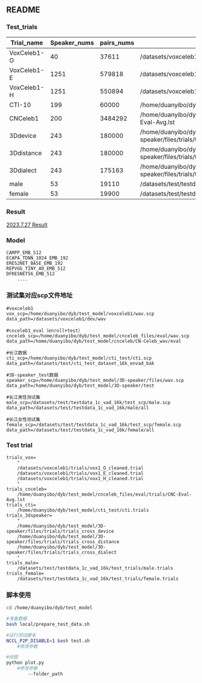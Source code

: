 ## README
### Test_trials

| Trial_name  | Speaker_nums | pairs_nums | 169_PATH                                                     |
| ----------- | ------------ | ---------- | ------------------------------------------------------------ |
| VoxCeleb1-O | 40           | 37611      | /datasets/voxceleb1/trials/vox1_O_cleaned.trial              |
| VoxCeleb1-E | 1251         | 579818     | /datasets/voxceleb1/trials/vox1_E_cleaned.trial              |
| VoxCeleb1-H | 1251         | 550894     | /datasets/voxceleb1/trials/vox1_H_cleaned.trial              |
| CTI-10      | 199          | 60000      | /home/duanyibo/dyb/test_model/cti_test/cti.trials            |
| CNCeleb1    | 200          | 3484292    | /home/duanyibo/dyb/test_model/cnceleb_files/eval/trials/CNC-Eval-Avg.lst |
| 3Ddevice    | 243          | 180000     | /home/duanyibo/dyb/test_model/3D-speaker/files/trials/trials_cross_device |
| 3Ddistance  | 243          | 180000     | /home/duanyibo/dyb/test_model/3D-speaker/files/trials/trials_cross_distance |
| 3Ddialect   | 243          | 175163     | /home/duanyibo/dyb/test_model/3D-speaker/files/trials/trials_cross_dialect |
| male        | 53           | 19110      | /datasets/test/testdata_1c_vad_16k/test_trials/male.trials   |
| female      | 53           | 19900      | /datasets/test/testdata_1c_vad_16k/test_trials/female.trials |

### Result

[2023.7.27 Result](/home/duanyibo/dyb/test_model/Model_Result.md)

### Model

```
CAMPP_EMB_512 
ECAPA_TDNN_1024_EMB_192 
ERES2NET_BASE_EMB_192 
REPVGG_TINY_A0_EMB_512 
DFRESNET56_EMB_512  
	....
```

### 测试集对应scp文件地址

```
#voxceleb1
vox_scp=/home/duanyibo/dyb/test_model/voxceleb1/wav.scp
data_path=/datasets/voxceleb1/dev/wav

#cnceleb1_eval（enroll+test）
cnceleb_scp=/home/duanyibo/dyb/test_model/cnceleb_files/eval/wav.scp
data_path=/home/duanyibo/dyb/test_model/cnceleb/CN-Celeb_wav/eval

#长江数据
cti_scp=/home/duanyibo/dyb/test_model/cti_test/cti.scp
data_path=/datasets/test/cti_test_dataset_16k_envad_bak

#3D-speaker_test数据
speaker_scp=/home/duanyibo/dyb/test_model/3D-speaker/files/wav.scp
data_path=/home/duanyibo/dyb/test_model/3D-speaker/test

#长江男性测试集
male_scp=/datasets/test/testdata_1c_vad_16k/test_scp/male.scp
data_path=/datasets/test/testdata_1c_vad_16k/male/all

#长江女性测试集
female_scp=/datasets/test/testdata_1c_vad_16k/test_scp/female.scp
data_path=/datasets/test/testdata_1c_vad_16k/female/all
```

### Test trial

```
trials_vox=
	"
	/datasets/voxceleb1/trials/vox1_O_cleaned.trial 		
	/datasets/voxceleb1/trials/vox1_E_cleaned.trial 
	/datasets/voxceleb1/trials/vox1_H_cleaned.trial
	"
trials_cnceleb=
	/home/duanyibo/dyb/test_model/cnceleb_files/eval/trials/CNC-Eval-Avg.lst
trials_cti=
	/home/duanyibo/dyb/test_model/cti_test/cti.trials
trials_3dspeaker=
	"
	/home/duanyibo/dyb/test_model/3D-speaker/files/trials/trials_cross_device 	
	/home/duanyibo/dyb/test_model/3D-speaker/files/trials/trials_cross_distance 
	/home/duanyibo/dyb/test_model/3D-speaker/files/trials/trials_cross_dialect
	"
trials_male=
	/datasets/test/testdata_1c_vad_16k/test_trials/male.trials
trials_female=
	/datasets/test/testdata_1c_vad_16k/test_trials/female.trials
```

### 脚本使用

```bash
cd /home/duanyibo/dyb/test_model

#准备数据
bash local/prepare_test_data.sh 

#运行测试脚本 
NCCL_P2P_DISABLE=1 bash test.sh
	#修改参数

#绘图
python plot.py
	#修改参数
		--folder_path
```

